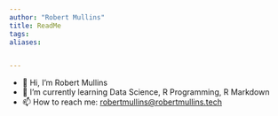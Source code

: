 ```yaml
---
author: "Robert Mullins"
title: ReadMe
tags:
aliases:


---
```


- 👋 Hi, I’m Robert Mullins
- 🌱 I’m currently learning Data Science, R Programming, R Markdown
- 📫 How to reach me: robertmullins@robertmullins.tech

<!---
banditFox/banditFox is a ✨ special ✨ repository because its `README.md` (this file) appears on your GitHub profile.
You can click the Preview link to take a look at your changes.
--->
